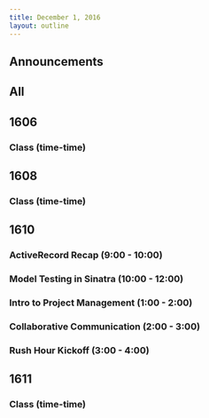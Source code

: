 ```yaml
---
title: December 1, 2016
layout: outline
---
```



## Announcements


## All

## 1606

### Class (time-time)

## 1608

### Class (time-time)

## 1610

### ActiveRecord Recap (9:00 - 10:00)

### Model Testing in Sinatra (10:00 - 12:00)

### Intro to Project Management (1:00 - 2:00)

### Collaborative Communication (2:00 - 3:00)

### Rush Hour Kickoff (3:00 - 4:00)

## 1611

### Class (time-time)
